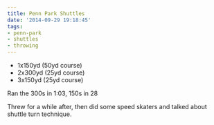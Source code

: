 ```yaml
---
title: Penn Park Shuttles
date: '2014-09-29 19:18:45'
tags:
- penn-park
- shuttles
- throwing
---
```


- 1x150yd (50yd course)
- 2x300yd (25yd course)
- 3x150yd (25yd course)

Ran the 300s in 1:03, 150s in 28

Threw for a while after, then did some speed skaters and talked about shuttle turn technique.
